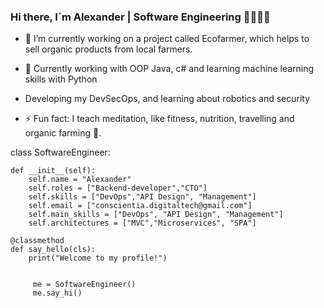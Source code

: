 
### Hi there, I´m Alexander | Software Engineering 👋👋✨🌱


- 🔭 I’m currently working on a project called Ecofarmer, which helps to sell organic products from local farmers.

- 🌱 Currently working with OOP Java, c# and learning machine learning skills with Python
  
- Developing my DevSecOps, and learning about robotics and security

- ⚡ Fun fact: I teach meditation, like fitness, nutrition, travelling and organic farming 🌱. 




 class SoftwareEngineer:
    
    def __init__(self):
        self.name = "Alexander"
        self.roles = ["Backend-developer","CTO"]
        self.skills = ["DevOps","API Design", "Management"]
        self.email = ["conscientia.digitaltech@gmail.com"]
        self.main_skills = ["DevOps", "API Design", "Management"]
        self.architectures = ["MVC","Microservices", "SPA"]

    @classmethod
    def say_hello(cls):
        print("Welcome to my profile!")


         me = SoftwareEngineer()
         me.say_hi()



